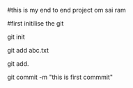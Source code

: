 #this is my end to end project om sai ram

#first initilise the git

git init

git add abc.txt

git add.


git commit -m "this is first commmit"

